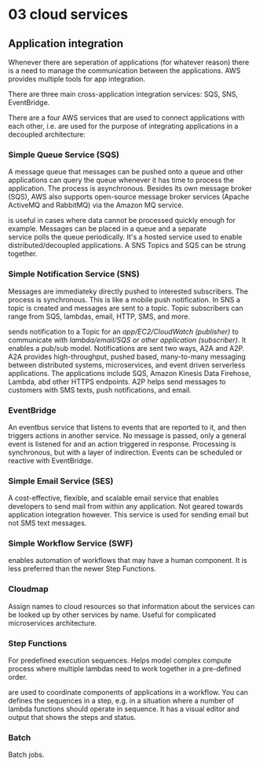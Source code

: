 # 03 cloud services

## Application integration

Whenever there are seperation of applications (for whatever reason) there is a need to manage the communication between the applications. AWS provides multiple tools for app integration. 

There are three main cross-application integration services: SQS, SNS, EventBridge.

There are a four AWS services that are used to connect applications with each other, i.e. are used for the purpose of integrating applications in a decoupled architecture:

### Simple Queue Service (SQS)

A message queue that messages can be pushed onto a queue and other applications can query the queue whenever it has time to process the application. The process is asynchronous. Besides its own message broker (SQS), AWS also supports open-source message broker services (Apache ActiveMQ and RabbitMQ) via the Amazon MQ service.

is useful in cases where data cannot be processed quickly enough for example. Messages can be placed in a queue and a separate service polls the queue periodically. It's a hosted service used to enable distributed/decoupled applications. A SNS Topics and SQS can be strung together.

### Simple Notification Service (SNS)

Messages are immediateky directly pushed to interested subscribers. The process is synchronous. This is like a mobile push notification. In SNS a topic is created and messages are sent to a topic. Topic subscribers can range from SQS, lambdas, email, HTTP, SMS, and more.

sends notification to a Topic for an _app/EC2/CloudWatch (publisher)_ to communicate with _lambda/email/SQS or other application (subscriber)_. It enables a pub/sub model. Notifications are sent two ways, A2A and A2P. A2A provides high-throughput, pushed based, many-to-many messaging between distributed systems, microservices, and event driven serverless applications. The applications include SQS, Amazon Kinesis Data Firehose, Lambda, abd other HTTPS endpoints. A2P helps send messages to customers with SMS texts, push notifications, and email.

### EventBridge

An eventbus service that listens to events that are reported to it, and then triggers actions in another service. No message is passed, only a general event is listened for and an action triggered in response. Processing is synchronous, but with a layer of indirection. Events can be scheduled or reactive with EventBridge.

### Simple Email Service (SES)

A cost-effective, flexible, and scalable email service that enables developers to send mail from within any application. Not geared towards application integration however. This service is used for sending email but not SMS text messages.

### Simple Workflow Service (SWF)

enables automation of workflows that may have a human component. It is less preferred than the newer Step Functions.

### Cloudmap

Assign names to cloud resources so that information about the services can be looked up by other services by name. Useful for complicated microservices architecture.

### Step Functions

For predefined execution sequences. Helps model complex compute process where multiple lambdas need to work together in a pre-defined order.

are used to coordinate components of applications in a workflow. You can defines the sequences in a step, e.g. in a situation where a number of lambda functions should operate in sequence. It has a visual editor and output that shows the steps and status.

### Batch

Batch jobs.

